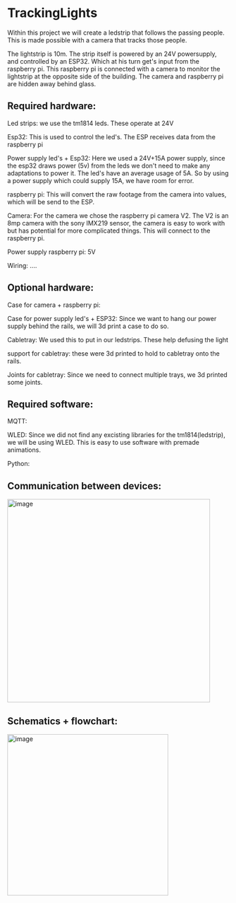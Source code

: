 ﻿# TrackingLights
Within this project we will create a ledstrip that follows the passing people. This is made possible with a camera that tracks those people.

The lightstrip is 10m. The strip itself is powered by an 24V powersupply, and controlled by an ESP32. Which at his turn get's input from the raspberry pi. This raspberry pi is connected with a camera to monitor the lightstrip at the opposite side of the building. The camera and raspberry pi are hidden away behind glass. 

Required hardware: 
----------------------------------------------------------------------------------------------------------
Led strips: we use the tm1814 leds. These operate at 24V

Esp32: This is used to control the led's. The ESP receives data from the raspberry pi

Power supply led's + Esp32: Here we used a 24V+15A power supply, since the esp32 draws power (5v) from the leds we don't need to make any adaptations to power it. The led's have an average usage of 5A. So by using a power supply which could supply 15A, we have room for error.

raspberry pi: This will convert the raw footage from the camera into values, which will be send to the ESP.

Camera: For the camera we chose the raspberry pi camera V2. The V2 is an 8mp camera with the sony IMX219 sensor, the camera is easy to work with but has potential for more complicated things. This will connect to the raspberry pi.

Power supply raspberry pi: 5V

Wiring: ....

Optional hardware:
---------------------------------------------------------------------------------------
Case for camera + raspberry pi: 

Case for power supply led's + ESP32: Since we want to hang our power supply behind the rails, we will 3d print a case to do so.

Cabletray: We used this to put in our ledstrips. These help defusing the light

support for cabletray: these were 3d printed to hold to cabletray onto the rails.

Joints for cabletray: Since we need to connect multiple trays, we 3d printed some joints.


Required software:
--------------------------------------------------------------------------------------------
MQTT: 

WLED: Since we did not find any excisting libraries for the tm1814(ledstrip), we will be using WLED. This is easy to use software with premade animations.

Python: 

Communication between devices:
------------------------------------------------------------------
<img width="460" alt="image" src="https://github.com/vives-project-xp/TrackingLights/assets/113900709/991873ee-3a01-4c94-b453-779dc50f9773">



Schematics + flowchart:
---------------------------------------------------------------------------------------------
<img width="365" alt="image" src="https://github.com/vives-project-xp/TrackingLights/assets/113900709/e1646d3e-dcf6-453e-8a44-3fbecb16aee9">



